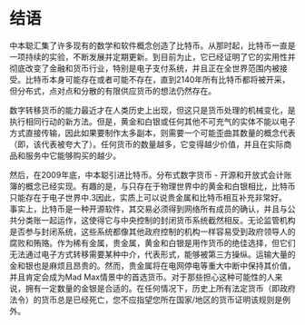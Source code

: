 # 结语

中本聪汇集了许多现有的数学和软件概念创造了比特币。从那时起，比特币一直是一项持续的实验，不断发展并定期更新。到目前为止，它已经证明了它的实用性并彻底改变了金融和货币行业，特别是电子支付系统，并且正在全世界范围内被接受。比特币本身可能存在或者可能不存在，直到2140年所有比特币都将被开采，但分布式，点对点和分散的有限供应货币的想法仍然存在。

数字转移货币的能力最近才在人类历史上出现，但这只是货币处理的机械变化，是执行相同行动的新方法。但是，黄金和白银或任何其他不可充气的实体不能以电子方式直接传输，因此如果要制作太多副本，则需要一个可能歪曲其数量的概念代表（即，该代表被夸大了）。任何货币的数量越多，它变得越少价值，并且在实际商品和服务中它能够购买的越少。

然后，在2009年底，中本聪引进比特币。分布式数字货币 - 开源和开放式会计账簿的概念已经实现。有趣的是，与只存在于物理世界中的黄金和白银相比，比特币只能存在于电子世界中.3因此，实质上可以说贵金属和比特币相互补充非常好。
事实上，比特币是一种开源软件，其交易必须得到网络所有成员的确认，并且与公共分类账一起运作，这使得它与中央控制的封闭货币系统截然相反。无论监管机构是否参与封闭系统，这些系统都像其他政府控制的机构一样容易受到政府领导人的腐败和贿赂。作为稀有金属，贵金属，黄金和白银是用作货币的绝佳选择，但它们无法通过电子方式转移需要某种中介，代表形式，能够被第三方操纵。运输大量的金和银也是麻烦且昂贵的。然而，贵金属将在电网停电等重大中断中保持其价值，并且肯定会成为Mad Max情景中的首选货币。对于那些担心这种可能性的人来说，拥有一定数量的金银是合适的。在任何情况下，历史上所有法定货币（即政府法令）的货币总是已经死亡，您不应指望您所在国家/地区的货币证明该规则是例外。






